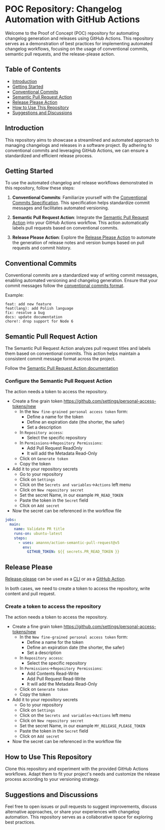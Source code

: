 # POC Repository: Changelog Automation with GitHub Actions

Welcome to the Proof of Concept (POC) repository for automating changelog generation and releases using GitHub Actions.
This repository serves as a demonstration of best practices for implementing automated changelog workflows,
focusing on the usage of conventional commits, semantic pull requests, and the release-please action.

## Table of Contents
- [Introduction](#introduction)
- [Getting Started](#getting-started)
- [Conventional Commits](#conventional-commits)
- [Semantic Pull Request Action](#semantic-pull-request-action)
- [Release Please Action](#release-please-action)
- [How to Use This Repository](#how-to-use-this-repository)
- [Suggestions and Discussions](#suggestions-and-discussions)

## Introduction

This repository aims to showcase a streamlined and automated approach to managing changelogs and releases in a software project.
By adhering to conventional commits and leveraging GitHub Actions, we can ensure a standardized and efficient release process.

## Getting Started

To use the automated changelog and release workflows demonstrated in this repository, follow these steps:

1. **Conventional Commits**: Familiarize yourself with the [Conventional Commits Specification](https://www.conventionalcommits.org/).
This specification helps standardize commit messages and facilitates automated versioning.

2. **Semantic Pull Request Action**: Integrate the [Semantic Pull Request Action](https://github.com/marketplace/actions/semantic-pull-request) into your GitHub Actions workflow.
This action automatically labels pull requests based on conventional commits.

3. **Release Please Action**: Explore the [Release Please Action](https://github.com/googleapis/release-please) to automate the generation of release notes and version bumps based on pull requests and commit history.

## Conventional Commits

Conventional commits are a standardized way of writing commit messages, enabling automated versioning and changelog generation.
Ensure that your commit messages follow the [conventional commits format](https://www.conventionalcommits.org/en/v1.0.0/#specification).

Example:

```shell
feat: add new feature
feat(lang): add Polish language
fix: resolve a bug
docs: update documentation
chore!: drop support for Node 6
```

## Semantic Pull Request Action

The Semantic Pull Request Action analyzes pull request titles and labels them based on conventional commits.
This action helps maintain a consistent commit message format across the project.

Follow the [Semantic Pull Request Action documentation](https://github.com/marketplace/actions/semantic-pull-request#installation)

### Configure the Semantic Pull Request Action

The action needs a token to access the repository.
* Create a fine grain token https://github.com/settings/personal-access-tokens/new
  * In the `New fine-grained personal access token` form: 
    * Define a name for the token
    * Define an expiration date (the shorter, the safer)
    * Set a description
  * In `Repository access`:
    * Select the specific repository
  * In `Permissions`->`Repository Permissions`:
    * Add Pull Request ReadOnly
    * It will add the Metadata Read-Only
  * Click on `Generate token`
  * Copy the token
* Add it to your repository secrets
  * Go to your repository
  * Click on `Settings`
  * Click on the  `Secrets and variables`->`Actions` left menu
  * Click on `New repository secret`
  * Set the secret Name, in our example `PR_READ_TOKEN`
  * Paste the token in the `Secret` field
  * Click on `Add secret`
* Now the secret can be referenced in the workflow file

```yaml
jobs:
  main:
    name: Validate PR title
    runs-on: ubuntu-latest
    steps:
      - uses: amannn/action-semantic-pull-request@v5
        env:
          GITHUB_TOKEN: ${{ secrets.PR_READ_TOKEN }}
```

## Release Please

[Release-please](https://github.com/googleapis/release-please) can be used as a [CLI]() or as a [GitHub Action](https://github.com/google-github-actions/release-please-action).

In both cases, we need to create a token to access the repository, write content and pull request.

### Create a token to access the repository

The action needs a token to access the repository.
* Create a fine grain token https://github.com/settings/personal-access-tokens/new
  * In the `New fine-grained personal access token` form:
    * Define a name for the token
    * Define an expiration date (the shorter, the safer)
    * Set a description
  * In `Repository access`:
    * Select the specific repository
  * In `Permissions`->`Repository Permissions`:
    * Add Contents Read-Write
    * Add Pull Request Read-Write
    * It will add the Metadata Read-Only
  * Click on `Generate token`
  * Copy the token
* Add it to your repository secrets
  * Go to your repository
  * Click on `Settings`
  * Click on the  `Secrets and variables`->`Actions` left menu
  * Click on `New repository secret`
  * Set the secret Name, in our example `MY_RELEASE_PLEASE_TOKEN`
  * Paste the token in the `Secret` field
  * Click on `Add secret`
* Now the secret can be referenced in the workflow file

## How to Use This Repository

Clone this repository and experiment with the provided GitHub Actions workflows.
Adapt them to fit your project's needs and customize the release process according to your versioning strategy.

## Suggestions and Discussions

Feel free to open issues or pull requests to suggest improvements,
discuss alternative approaches, or share your experiences with changelog automation.
This repository serves as a collaborative space for exploring best practices.

